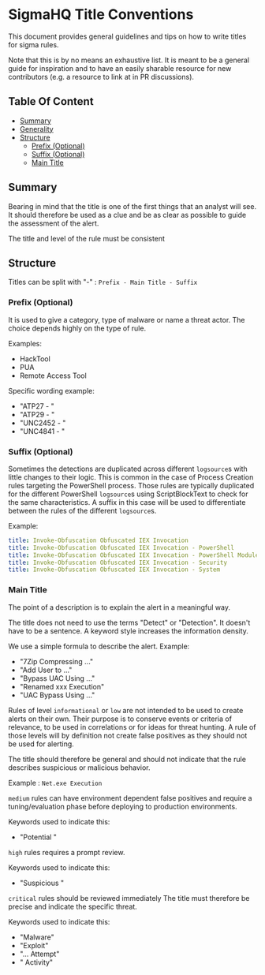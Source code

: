 # SigmaHQ Title Conventions <!-- omit in toc -->

This document provides general guidelines and tips on how to write titles for sigma rules.

Note that this is by no means an exhaustive list. It is meant to be a general guide for inspiration and to have an easily sharable resource for new contributors (e.g. a resource to link at in PR discussions).

## Table Of Content <!-- omit in toc -->

- [Summary](#summary)
- [Generality](#generality)
- [Structure](#structure)
  - [Prefix (Optional)](#prefix-optional)
  - [Suffix (Optional)](#suffix-optional)
  - [Main Title](#main-title)

## Summary

Bearing in mind that the title is one of the first things that an analyst will see. It should therefore be used as a clue and be as clear as possible to guide the assessment of the alert.

The title and level of the rule must be consistent

## Structure

Titles can be split with "-" : `Prefix - Main Title - Suffix`

### Prefix (Optional)

It is used to give a category, type of malware or name a threat actor. The choice depends highly on the type of rule.

Examples:

- HackTool
- PUA
- Remote Access Tool

Specific wording example:

- "ATP27 - "
- "ATP29 - "
- "UNC2452 - "
- "UNC4841 - "

### Suffix (Optional)

Sometimes the detections are duplicated across different `logsource`s with little changes to their logic. This is common in the case of Process Creation rules targeting the PowerShell process. Those rules are typically duplicated for the different PowerShell `logsource`s using ScriptBlockText to check for the same characteristics. A suffix in this case will be used to differentiate between the rules of the different `logsource`s.

Example:

```yaml
title: Invoke-Obfuscation Obfuscated IEX Invocation
title: Invoke-Obfuscation Obfuscated IEX Invocation - PowerShell
title: Invoke-Obfuscation Obfuscated IEX Invocation - PowerShell Module
title: Invoke-Obfuscation Obfuscated IEX Invocation - Security
title: Invoke-Obfuscation Obfuscated IEX Invocation - System
```

### Main Title

The point of a description is to explain the alert in a meaningful way.

The title does not need to use the terms "Detect" or "Detection". It doesn't have to be a sentence. A keyword style increases the information density.

We use a simple formula to describe the alert.
Example:

- "7Zip Compressing ..."
- "Add User to ..."
- "Bypass UAC Using ..."
- "Renamed xxx Execution"
- "UAC Bypass Using ..."

Rules of level `informational` or `low` are not intended to be used to create alerts on their own. Their purpose is to conserve events or criteria of relevance, to be used in correlations or for ideas for threat hunting. A rule of those levels will by definition not create false positives as they should not be used for alerting.

The title should therefore be general and should not indicate that the rule describes suspicious or malicious behavior.

Example : `Net.exe Execution`

`medium` rules can have environment dependent false positives and require a tuning/evaluation phase before deploying to production environments.

Keywords used to indicate this:

- "Potential "

`high` rules requires a prompt review.

Keywords used to indicate this:

- "Suspicious "

`critical` rules should be reviewed immediately
The title must therefore be precise and indicate the specific threat.

Keywords used to indicate this:

- "Malware"
- "Exploit"
- "... Attempt"
- "<Threat Actor> Activity"
